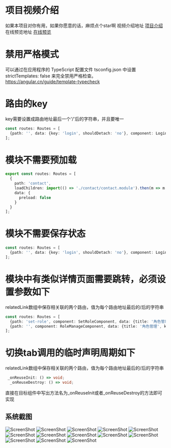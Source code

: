 # 项目视频介绍
如果本项目对你有用，如果你愿意的话，麻烦点个star啊
视频介绍地址 [项目介绍](https://www.bilibili.com/video/BV12B4y1T7h7/)
在线预览地址 [在线预览](http://124.71.128.53:8081/)
# 禁用严格模式

可以通过在应用程序的 TypeScript 配置文件 tsconfig.json 中设置 strictTemplates: false 来完全禁用严格检查。
https://angular.cn/guide/template-typecheck
# 路由的key
key需要设置成路由地址最后一个'/'后的字符串，并且要唯一
```typescript
const routes: Routes = [
  {path: '', data: {key: 'login', shouldDetach: 'no'}, component: LoginFormComponent}
];
```


# 模块不需要预加载

```typescript
export const routes: Routes = [
  {
    path: 'contact',
    loadChildren: import(() => './contact/contact.module').then(m => m.ContactModule),
    data: {
      preload: false
    }
  }
];
```

# 模块不需要保存状态

```typescript
const routes: Routes = [
  {path: '', data: {key: 'login', shouldDetach: 'no'}, component: LoginFormComponent}
];
```

# 模块中有类似详情页面需要跳转，必须设置参数如下
relatedLink数组中保存相关联的两个路由，值为每个路由地址最后的/后的字符串
```typescript
const routes: Routes = [
  {path: 'set-role', component: SetRoleComponent, data: {title: '角色管理', key: 'set-role', relatedLink: ['role', 'set-role']}},
  {path: '', component: RoleManageComponent, data: {title: '角色管理', key: 'role', relatedLink: ['role', 'set-role']}},
];

```
# 切换tab调用的临时声明周期如下
relatedLink数组中保存相关联的两个路由，值为每个路由地址最后的/后的字符串
```typescript
 _onReuseInit: () => void;
  _onReuseDestroy: () => void;

```
直接在目标组件中写出方法名为_onReuseInit或者_onReuseDestroy的方法即可实现

## 系统截图

 ![ScreenShot](https://github.com/huajian123/ng-ant-admin/blob/master/projectImg/1.png)
 ![ScreenShot](https://github.com/huajian123/ng-ant-admin/blob/master/projectImg/2.png)
 ![ScreenShot](https://github.com/huajian123/ng-ant-admin/blob/master/projectImg/3.png)
 ![ScreenShot](https://github.com/huajian123/ng-ant-admin/blob/master/projectImg/4.jpg)
 ![ScreenShot](https://github.com/huajian123/ng-ant-admin/blob/master/projectImg/5.png)
 ![ScreenShot](https://github.com/huajian123/ng-ant-admin/blob/master/projectImg/6.png)
 ![ScreenShot](https://github.com/huajian123/ng-ant-admin/blob/master/projectImg/7.png)
 ![ScreenShot](https://github.com/huajian123/ng-ant-admin/blob/master/projectImg/8.png)
 ![ScreenShot](https://github.com/huajian123/ng-ant-admin/blob/master/projectImg/9.png)
 ![ScreenShot](https://github.com/huajian123/ng-ant-admin/blob/master/projectImg/10.png)
 ![ScreenShot](https://github.com/huajian123/ng-ant-admin/blob/master/projectImg/11.png)
 ![ScreenShot](https://github.com/huajian123/ng-ant-admin/blob/master/projectImg/12.png)
 ![ScreenShot](https://github.com/huajian123/ng-ant-admin/blob/master/projectImg/13.png)
